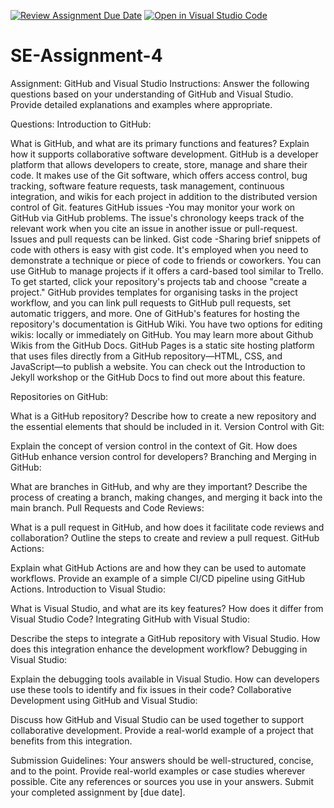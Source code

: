 [![Review Assignment Due Date](https://classroom.github.com/assets/deadline-readme-button-22041afd0340ce965d47ae6ef1cefeee28c7c493a6346c4f15d667ab976d596c.svg)](https://classroom.github.com/a/GvXCZgfk)
[![Open in Visual Studio Code](https://classroom.github.com/assets/open-in-vscode-2e0aaae1b6195c2367325f4f02e2d04e9abb55f0b24a779b69b11b9e10269abc.svg)](https://classroom.github.com/online_ide?assignment_repo_id=15345091&assignment_repo_type=AssignmentRepo)
# SE-Assignment-4
Assignment: GitHub and Visual Studio
Instructions:
Answer the following questions based on your understanding of GitHub and Visual Studio. Provide detailed explanations and examples where appropriate.

Questions:
Introduction to GitHub:

What is GitHub, and what are its primary functions and features? Explain how it supports collaborative software development.
GitHub is a developer platform that allows developers to create, store, manage and share their code.
It makes use of the Git software, which offers access control, bug tracking, software feature requests, task management, continuous integration, and wikis for each project in addition to the distributed version control of Git.
features
GitHub issues -You may monitor your work on GitHub via GitHub problems. The issue's chronology keeps track of the relevant work when you cite an issue in another issue or pull-request. Issues and pull requests can be linked.
Gist code -Sharing brief snippets of code with others is easy with gist code. It's employed when you need to demonstrate a technique or piece of code to friends or coworkers. 
You can use GitHub to manage projects if it offers a card-based tool similar to Trello. To get started, click your repository's projects tab and choose "create a project." GitHub provides templates for organising tasks in the project workflow, and you can link pull requests to GitHub pull requests, set automatic triggers, and more.
One of GitHub's features for hosting the repository's documentation is GitHub Wiki. You have two options for editing wikis: locally or immediately on GitHub. You may learn more about Github Wikis from the GitHub Docs.
GitHub Pages is a static site hosting platform that uses files directly from a GitHub repository—HTML, CSS, and JavaScript—to publish a website. You can check out the Introduction to Jekyll workshop or the GitHub Docs to find out more about this feature.


Repositories on GitHub:

What is a GitHub repository? Describe how to create a new repository and the essential elements that should be included in it.
Version Control with Git:

Explain the concept of version control in the context of Git. How does GitHub enhance version control for developers?
Branching and Merging in GitHub:

What are branches in GitHub, and why are they important? Describe the process of creating a branch, making changes, and merging it back into the main branch.
Pull Requests and Code Reviews:

What is a pull request in GitHub, and how does it facilitate code reviews and collaboration? Outline the steps to create and review a pull request.
GitHub Actions:

Explain what GitHub Actions are and how they can be used to automate workflows. Provide an example of a simple CI/CD pipeline using GitHub Actions.
Introduction to Visual Studio:

What is Visual Studio, and what are its key features? How does it differ from Visual Studio Code?
Integrating GitHub with Visual Studio:

Describe the steps to integrate a GitHub repository with Visual Studio. How does this integration enhance the development workflow?
Debugging in Visual Studio:

Explain the debugging tools available in Visual Studio. How can developers use these tools to identify and fix issues in their code?
Collaborative Development using GitHub and Visual Studio:

Discuss how GitHub and Visual Studio can be used together to support collaborative development. Provide a real-world example of a project that benefits from this integration.


Submission Guidelines:
Your answers should be well-structured, concise, and to the point.
Provide real-world examples or case studies wherever possible.
Cite any references or sources you use in your answers.
Submit your completed assignment by [due date].
